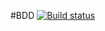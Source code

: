 #BDD [![Build status](https://ci.appveyor.com/api/projects/status/q38jhjtlax81quqn/branch/main?svg=true)](https://ci.appveyor.com/project/elenabulavina90/bdd/branch/main)